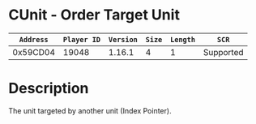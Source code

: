 # CUnit - Order Target Unit

| `Address` | `Player ID` | `Version` | `Size` | `Length` | `SCR` |
| ---------- | ----------- | --------- | ------ | -------- | ---- |
| 0x59CD04 | 19048 | 1.16.1 | 4 | 1 | Supported |

# Description

The unit targeted by another unit (Index Pointer).